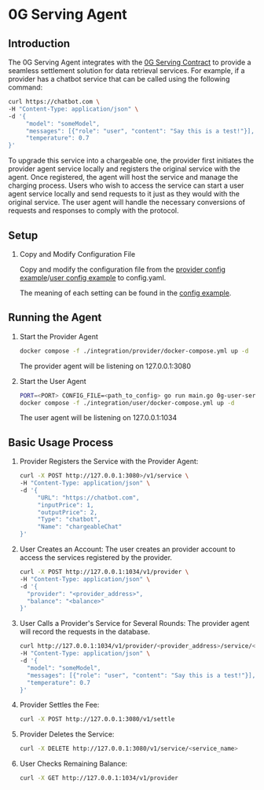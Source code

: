 # 0G Serving Agent

## Introduction

The 0G Serving Agent integrates with the [0G Serving Contract](https://github.com/0glabs/0g-serving-contract) to provide a seamless settlement solution for data retrieval services. For example, if a provider has a chatbot service that can be called using the following command:

```sh
curl https://chatbot.com \
-H "Content-Type: application/json" \
-d '{
     "model": "someModel",
     "messages": [{"role": "user", "content": "Say this is a test!"}],
     "temperature": 0.7
}'
```

To upgrade this service into a chargeable one, the provider first initiates the provider agent service locally and registers the original service with the agent. Once registered, the agent will host the service and manage the charging process. Users who wish to access the service can start a user agent service locally and send requests to it just as they would with the original service. The user agent will handle the necessary conversions of requests and responses to comply with the protocol.

## Setup

1. Copy and Modify Configuration File

   Copy and modify the configuration file from the [provider config example](config-example-provider.yaml)/[user config example](config-example-user.yaml) to config.yaml.

   The meaning of each setting can be found in the [config example](config-example-all.yaml).

## Running the Agent

1. Start the Provider Agent

   ```sh
   docker compose -f ./integration/provider/docker-compose.yml up -d
   ```

   The provider agent will be listening on 127.0.0.1:3080

2. Start the User Agent

   ```sh
   PORT=<PORT> CONFIG_FILE=<path_to_config> go run main.go 0g-user-server
   docker compose -f ./integration/user/docker-compose.yml up -d
   ```

   The user agent will be listening on 127.0.0.1:1034

## Basic Usage Process

1. Provider Registers the Service with the Provider Agent:

   ```sh
   curl -X POST http://127.0.0.1:3080>/v1/service \
   -H "Content-Type: application/json" \
   -d '{
        "URL": "https://chatbot.com",
        "inputPrice": 1,
        "outputPrice": 2,
        "Type": "chatbot",
        "Name": "chargeableChat"
   }'
   ```

2. User Creates an Account:
   The user creates an provider account to access the services registered by the provider.

   ```sh
   curl -X POST http://127.0.0.1:1034/v1/provider \
   -H "Content-Type: application/json" \
   -d '{
     "provider": "<provider_address>",
     "balance": "<balance>"
   }'
   ```

3. User Calls a Provider's Service for Several Rounds:
   The provider agent will record the requests in the database.

   ```sh
   curl http://127.0.0.1:1034/v1/provider/<provider_address>/service/<service_name>/<optional_suffix> \
   -H "Content-Type: application/json" \
   -d '{
     "model": "someModel",
     "messages": [{"role": "user", "content": "Say this is a test!"}],
     "temperature": 0.7
   }'
   ```

4. Provider Settles the Fee:

   ```sh
   curl -X POST http://127.0.0.1:3080/v1/settle
   ```

5. Provider Deletes the Service:

   ```sh
   curl -X DELETE http://127.0.0.1:3080/v1/service/<service_name>
   ```

6. User Checks Remaining Balance:

   ```sh
   curl -X GET http://127.0.0.1:1034/v1/provider
   ```
